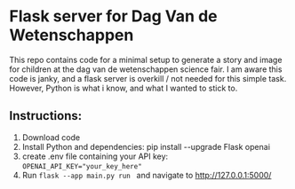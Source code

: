 # Flask server for Dag Van de Wetenschappen

This repo contains code for a minimal setup to generate a story and image for children at the dag van de wetenschappen science fair.
I am aware this code is janky, and a flask server is overkill / not needed for this simple task. However, Python is what i know, and what I wanted to stick to. 

## Instructions:
1. Download code
2. Install Python and dependencies: pip install --upgrade Flask openai
3. create .env file containing your API key: ```OPENAI_API_KEY="your_key_here"```
4. Run ```flask --app main.py run ``` and navigate to http://127.0.0.1:5000/
